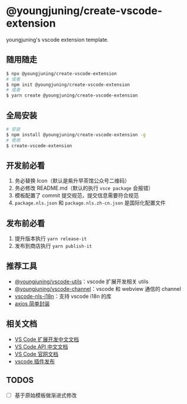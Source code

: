 # @youngjuning/create-vscode-extension

youngjuning's vscode extension template.

## 随用随走

```sh
$ npx @youngjuning/create-vscode-extension
# 或者
$ npm init @youngjuning/create-vscode-extension
# 或者
$ yarn create @youngjuning/create-vscode-extension
```

## 全局安装

```sh
# 安装
$ npm install @youngjuning/create-vscode-extension -g
# 使用
$ create-vscode-extension
```

## 开发前必看

1. 务必替换 Icon（默认是紫升早茶馆公众号二维码）
2. 务必修改 README.md（默认的执行 `vsce package` 会报错）
3. 模板配置了 commit 提交规范，提交信息需要符合规范
4. `package.nls.json` 和 `package.nls.zh-cn.json` 是国际化配置文件

## 发布前必看

1. 提升版本执行 `yarn release-it`
2. 发布到商店执行 `yarn publish-it`

## 推荐工具

- [@youngjuning/vscode-utils](https://github.com/youngjuning/youngjuning/tree/main/packages/vscode-utils)：vscode 扩展开发相关 utils
- [@youngjuning/vscode-channel](https://github.com/youngjuning/youngjuning/tree/main/packages/vscode-channel)：vscode 和 webview 通信的 channel
- [vscode-nls-i18n](https://www.npmjs.com/package/vscode-nls-i18n)：支持 vscode i18n 的库
- [axios 简单封装](https://github.com/youngjuning/juejin-me/blob/main/src/utils/axios.ts)

## 相关文档

- [VS Code 扩展开发中文文档](https://liiked.github.io/VS-Code-Extension-Doc-ZH/#/)
- [VS Code API 中文文档](https://vscode-api-cn.js.org/)
- [VS Code 官网文档](https://code.visualstudio.com/docs)
- [vscode 插件发布](http://tny.im/bShcp)

## TODOS

- [ ] 基于原始模板做渐进式修改
